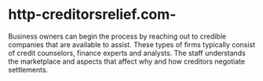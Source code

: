 # http-creditorsrelief.com-
Business owners can begin the process by reaching out to credible companies that are available to assist. These types of firms typically consist of credit counselors, finance experts and analysts. The staff understands the marketplace and aspects that affect why and how creditors negotiate settlements. 
